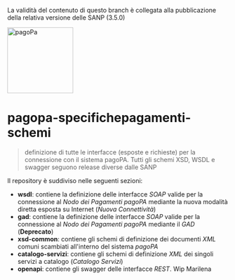 La validità del contenuto di questo branch è collegata alla pubblicazione della relativa versione delle SANP (3.5.0) 

<img width="150px"  src="https://www.pagopa.gov.it/assets/images/pagopa-logo.png" title="pagoPa" alt="pagoPa">

# pagopa-specifichepagamenti-schemi 
> definizione di tutte le interfacce (esposte e richieste) per la connessione con il sistema pagoPA.
> Tutti gli schemi XSD, WSDL e swagger seguono release diverse dalle SANP

Il repository è suddiviso nelle seguenti sezioni:

* **wsdl**: contiene la definizione delle interfacce _SOAP_ valide per la connessione al _Nodo dei Pagamenti pagoPA_ 
mediante la nuova modalità diretta esposta su Internet (_Nuova Connettività_)
* **gad**: contiene la definizione delle interfacce _SOAP_ valide per la connessione al _Nodo dei Pagamenti pagoPA_ mediante
il _GAD_ (**Deprecato**)
* **xsd-common**: contiene gli schemi di definizione dei documenti _XML_ comuni scambiati all'interno del sistema _pagoPA_
* **catalogo-servizi**: contiene gli schemi di definizione _XML_ dei singoli servizi a catalogo (_Catalogo Servizi_) 
* **openapi**: contiene gli swagger delle interfacce _REST_.
Wip Marilena
